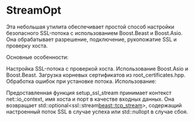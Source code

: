 # StreamOpt

Эта небольшая утилита обеспечивает простой способ настройки безопасного SSL-потока с использованием Boost.Beast и Boost.Asio. Она обрабатывает разрешение, подключение, рукопожатие SSL и проверку хоста.

Основные особенности:

Настройка SSL-потока с проверкой хоста.
Использование Boost.Asio и Boost.Beast.
Загрузка корневых сертификатов из root_certificates.hpp.
Обработка ошибок при установке потока.
Использование:

Предоставленная функция setup_ssl_stream принимает контекст net::io_context, имя хоста и порт в качестве входных данных. Она возвращает std::optional<ssl::stream<beast::tcp_stream>>, содержащий настроенный поток SSL в случае успеха или std::nullopt в случае сбоя.
